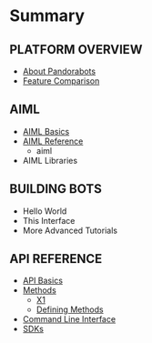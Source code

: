 # Summary

## PLATFORM OVERVIEW

* [About Pandorabots](README.md)
* [Feature Comparison ](feature-comparison.md)

## AIML

* [AIML Basics](aiml/aiml-basics.md)
* [AIML Reference](aiml/aiml-reference.md)
  * aiml 
* AIML Libraries

## BUILDING BOTS

* Hello World
* This Interface
* More Advanced Tutorials

## API REFERENCE

* [API Basics](api-basics.md)
* [Methods](methods.md)
  * [X1](methods/x1.md)
  * [Defining Methods](https://www.gitbook.com/book/lkunze/pandorabots-api/edit#)
* [Command Line Interface](command-line-interface.md)
* [SDKs](sdks.md)



